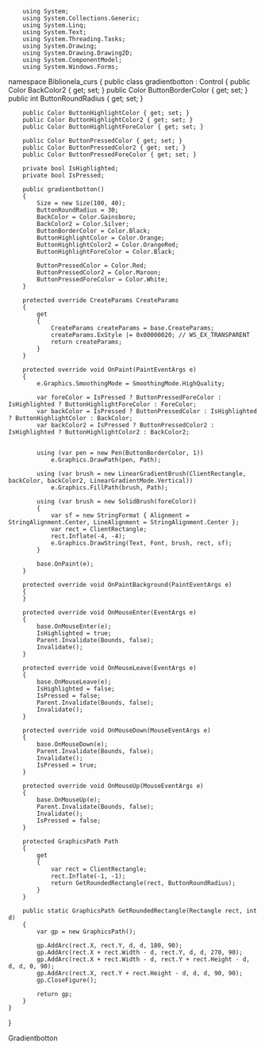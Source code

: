         using System;
        using System.Collections.Generic;
        using System.Linq;
        using System.Text;
        using System.Threading.Tasks;
        using System.Drawing;
        using System.Drawing.Drawing2D;
        using System.ComponentModel;
        using System.Windows.Forms;

namespace Biblionela_curs
{
    public class gradientbotton : Control
    {
        public Color BackColor2 { get; set; }
        public Color ButtonBorderColor { get; set; }
        public int ButtonRoundRadius { get; set; }

        public Color ButtonHighlightColor { get; set; }
        public Color ButtonHighlightColor2 { get; set; }
        public Color ButtonHighlightForeColor { get; set; }

        public Color ButtonPressedColor { get; set; }
        public Color ButtonPressedColor2 { get; set; }
        public Color ButtonPressedForeColor { get; set; }

        private bool IsHighlighted;
        private bool IsPressed;

        public gradientbotton()
        {
            Size = new Size(100, 40);
            ButtonRoundRadius = 30;
            BackColor = Color.Gainsboro;
            BackColor2 = Color.Silver;
            ButtonBorderColor = Color.Black;
            ButtonHighlightColor = Color.Orange;
            ButtonHighlightColor2 = Color.OrangeRed;
            ButtonHighlightForeColor = Color.Black;

            ButtonPressedColor = Color.Red;
            ButtonPressedColor2 = Color.Maroon;
            ButtonPressedForeColor = Color.White;
        }

        protected override CreateParams CreateParams
        {
            get
            {
                CreateParams createParams = base.CreateParams;
                createParams.ExStyle |= 0x00000020; // WS_EX_TRANSPARENT
                return createParams;
            }
        }

        protected override void OnPaint(PaintEventArgs e)
        {
            e.Graphics.SmoothingMode = SmoothingMode.HighQuality;

            var foreColor = IsPressed ? ButtonPressedForeColor : IsHighlighted ? ButtonHighlightForeColor : ForeColor;
            var backColor = IsPressed ? ButtonPressedColor : IsHighlighted ? ButtonHighlightColor : BackColor;
            var backColor2 = IsPressed ? ButtonPressedColor2 : IsHighlighted ? ButtonHighlightColor2 : BackColor2;


            using (var pen = new Pen(ButtonBorderColor, 1))
                e.Graphics.DrawPath(pen, Path);

            using (var brush = new LinearGradientBrush(ClientRectangle, backColor, backColor2, LinearGradientMode.Vertical))
                e.Graphics.FillPath(brush, Path);

            using (var brush = new SolidBrush(foreColor))
            {
                var sf = new StringFormat { Alignment = StringAlignment.Center, LineAlignment = StringAlignment.Center };
                var rect = ClientRectangle;
                rect.Inflate(-4, -4);
                e.Graphics.DrawString(Text, Font, brush, rect, sf);
            }

            base.OnPaint(e);
        }

        protected override void OnPaintBackground(PaintEventArgs e)
        {
        }

        protected override void OnMouseEnter(EventArgs e)
        {
            base.OnMouseEnter(e);
            IsHighlighted = true;
            Parent.Invalidate(Bounds, false);
            Invalidate();
        }

        protected override void OnMouseLeave(EventArgs e)
        {
            base.OnMouseLeave(e);
            IsHighlighted = false;
            IsPressed = false;
            Parent.Invalidate(Bounds, false);
            Invalidate();
        }

        protected override void OnMouseDown(MouseEventArgs e)
        {
            base.OnMouseDown(e);
            Parent.Invalidate(Bounds, false);
            Invalidate();
            IsPressed = true;
        }

        protected override void OnMouseUp(MouseEventArgs e)
        {
            base.OnMouseUp(e);
            Parent.Invalidate(Bounds, false);
            Invalidate();
            IsPressed = false;
        }

        protected GraphicsPath Path
        {
            get
            {
                var rect = ClientRectangle;
                rect.Inflate(-1, -1);
                return GetRoundedRectangle(rect, ButtonRoundRadius);
            }
        }

        public static GraphicsPath GetRoundedRectangle(Rectangle rect, int d)
        {
            var gp = new GraphicsPath();

            gp.AddArc(rect.X, rect.Y, d, d, 180, 90);
            gp.AddArc(rect.X + rect.Width - d, rect.Y, d, d, 270, 90);
            gp.AddArc(rect.X + rect.Width - d, rect.Y + rect.Height - d, d, d, 0, 90);
            gp.AddArc(rect.X, rect.Y + rect.Height - d, d, d, 90, 90);
            gp.CloseFigure();

            return gp;
        }
    }
}

Gradientbotton
